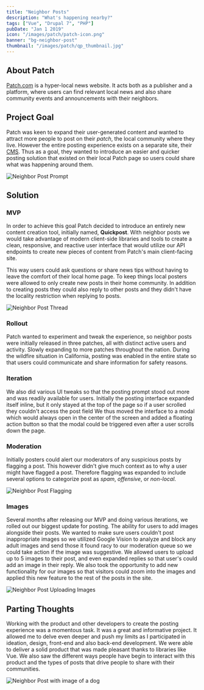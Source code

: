 ```yaml
---
title: "Neighbor Posts"
description: "What's happening nearby?"
tags: ["Vue", "Drupal 7", "PHP"]
pubDate: "Jan 1 2019"
icon: "/images/patch/patch-icon.png"
banner: "bg-neighbor-post"
thumbnail: "/images/patch/qp_thumbnail.jpg"
---
```


## About Patch

<a href="https://patch.com" rel="noopener noreferrer" target="_blank">Patch.com</a> is a hyper-local news website. It acts both as a publisher and a platform, where users can find relevant local news and also share community events and announcements with their neighbors.

## Project Goal

Patch was keen to expand their user-generated content and wanted to attract more people to post on their _patch_, the local community where they live. However the entire posting experience exists on a separate site, their <a href="https://my.patch.com"  rel="noopener noreferrer" target="_blank">CMS</a>. Thus as a goal, they wanted to introduce an easier and quicker posting solution that existed on their local Patch page so users could share what was happening around them.

![Neighbor Post Prompt](/images/patch/qp_top_block.jpg)

## Solution

### MVP

In order to achieve this goal Patch decided to introduce an entirely new content creation tool, initially named, **Quickpost**. With neighbor posts we would take advantage of modern client-side libraries and tools to create a clean, responsive, and reactive user interface that would utilize our API endpoints to create new pieces of content from Patch's main client-facing site.

This way users could ask questions or share news tips without having to leave the comfort of their local home page. To keep things local posters were allowed to only create new posts in their home community. In addition to creating posts they could also reply to other posts and they didn't have the locality restriction when replying to posts.

![Neighbor Post Thread](/images/patch/qp_thread.jpg)

### Rollout

Patch wanted to experiment and tweak the experience, so neighbor posts were initially released in three patches, all with distinct active users and activity. Slowly expanding to more patches throughout the nation. During the wildfire situation in California, posting was enabled in the entire state so that users could communicate and share information for safety reasons.

### Iteration

We also did various UI tweaks so that the posting prompt stood out more and was readily available for users. Initially the posting interface expanded itself inline, but it only stayed at the top of the page so if a user scrolled they couldn't access the post field We thus moved the interface to a modal which would always open in the center of the screen and added a floating action button so that the modal could be triggered even after a user scrolls down the page.

### Moderation

Initially posters could alert our moderators of any suspicious posts by flagging a post. This however didn't give much context as to why a user might have flagged a post. Therefore flagging was expanded to include several options to categorize post as _spam_, _offensive_, or _non-local_.

![Neighbor Post Flagging](/images/patch/qp_flags.jpg)

### Images

Several months after releasing our MVP and doing various iterations, we rolled out our biggest update for posting. The ability for users to add images alongside their posts. We wanted to make sure users couldn't post inappropriate images so we utilized Google Vision to analyze and block any adult images and send those it found racy to our moderation queue so we could take action if the image was suggestive. We allowed users to upload up to 5 images to their post, and even expanded replies so that user's could add an image in their reply. We also took the opportunity to add new functionality for our images so that visitors could zoom into the images and applied this new feature to the rest of the posts in the site.

![Neighbor Post Uploading Images](/images/patch/qp_image_upload.jpg)

## Parting Thoughts

Working with the product and other developers to create the posting experience was a momentous task. It was a great and informative project. It allowed me to delve even deeper and push my limits as I participated in ideation, design, front-end and also back-end development. We were able to deliver a solid product that was made pleasant thanks to libraries like Vue. We also saw the different ways people have begin to interact with this product and the types of posts that drive people to share with their communities.

![Neighbor Post with image of a dog](/images/patch/qp_dog.jpg)

